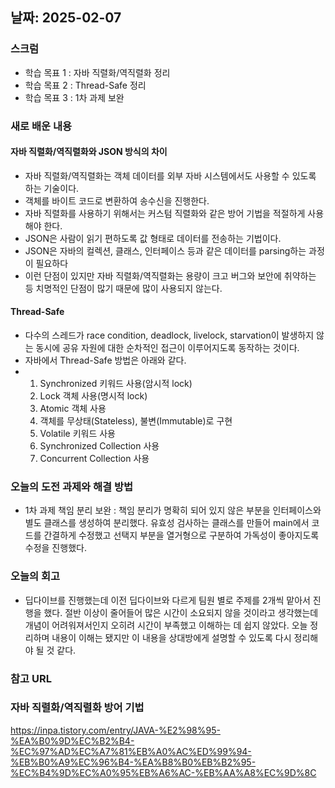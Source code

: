 ## 날짜: 2025-02-07

### 스크럼
- 학습 목표 1 : 자바 직렬화/역직렬화 정리
- 학습 목표 2 : Thread-Safe 정리
- 학습 목표 3 : 1차 과제 보완

### 새로 배운 내용
#### 자바 직렬화/역직렬화와 JSON 방식의 차이
- 자바 직렬화/역직렬화는 객체 데이터를 외부 자바 시스템에서도 사용할 수 있도록 하는 기술이다.
- 객체를 바이트 코드로 변환하여 송수신을 진행한다.
- 자바 직렬화를 사용하기 위해서는 커스텀 직렬화와 같은 방어 기법을 적절하게 사용해야 한다.
- JSON은 사람이 읽기 편하도록 값 형태로 데이터를 전송하는 기법이다.
- JSON은 자바의 컬렉션, 클래스, 인터페이스 등과 같은 데이터를 parsing하는 과정이 필요하다
- 이런 단점이 있지만 자바 직렬화/역직렬화는 용량이 크고 버그와 보안에 취약하는 등 치명적인 단점이 많기 때문에 많이 사용되지 않는다.

#### Thread-Safe
- 다수의 스레드가 race condition, deadlock, livelock, starvation이 발생하지 않는 동시에 공유 자원에 대한 순차적인 접근이 이루어지도록 동작하는 것이다.
- 자바에서 Thread-Safe 방법은 아래와 같다.
- 1. Synchronized 키워드 사용(암시적 lock)
  2. Lock 객체 사용(명시적 lock)
  3. Atomic 객체 사용
  4. 객체를 무상태(Stateless), 불변(Immutable)로 구현
  5. Volatile 키워드 사용
  6. Synchronized Collection 사용
  7. Concurrent Collection 사용

### 오늘의 도전 과제와 해결 방법
- 1차 과제 책임 분리 보완
: 책임 분리가 명확히 되어 있지 않은 부분을 인터페이스와 별도 클래스를 생성하여 분리했다.
유효성 검사하는 클래스를 만들어 main에서 코드를 간결하게 수정했고 선택지 부분을 열거형으로 구분하여 가독성이 좋아지도록 수정을 진행했다.
  
### 오늘의 회고
- 딥다이브를 진행했는데 이전 딥다이브와 다르게 팀원 별로 주제를 2개씩 맡아서 진행을 했다.
절반 이상이 줄어들어 많은 시간이 소요되지 않을 것이라고 생각했는데 개념이 어려워져서인지 오히려 시간이 부족했고 이해하는 데 쉽지 않았다.
오늘 정리하며 내용이 이해는 됐지만 이 내용을 상대방에게 설명할 수 있도록 다시 정리해야 될 것 같다.

### 참고 URL
### 자바 직렬화/역직렬화 방어 기법
https://inpa.tistory.com/entry/JAVA-%E2%98%95-%EA%B0%9D%EC%B2%B4-%EC%97%AD%EC%A7%81%EB%A0%AC%ED%99%94-%EB%B0%A9%EC%96%B4-%EA%B8%B0%EB%B2%95-%EC%B4%9D%EC%A0%95%EB%A6%AC-%EB%AA%A8%EC%9D%8C
